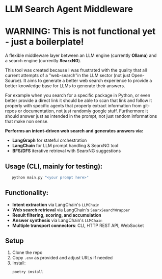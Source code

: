 # LLM Search Agent Middleware

# WARNING: This is not functional yet - just a boilerplate!

A flexible middleware layer between an LLM engine (currently **Ollama**) and a search engine (currently **SearxNG**).

This tool was created because I was frustrated with the quality that all current attempts of a "web-search"in the LLM sector (not just Open-Source). It aims to generate a better web search experience to provide a better knowledge base for LLMs to generate their answers.

For example when you search for a specific package in Python, or even better provide a direct link it should be able to scan that link and follow it properly with specific agents 
that properly extract information from git-repos or documentation, not just randomly google stuff. Furthermore it should answer just as intended in the prompt, not just random informations that make non sense.

**Performs an intent‑driven web search and generates answers via:**

- **LangGraph** for stateful orchestration
- **LangChain** for LLM prompt handling & SearxNG tool
- **BFS/DFS** iterative retrieval with SearxNG suggestions


## Usage (CLI, mainly for testing):
```bash
   python main.py "<your prompt here>"
```

## Functionality:

- **Intent extraction** via LangChain's `LLMChain`
- **Web search retrieval** via LangChain's `SearxSearchWrapper`
- **Result filtering, scoring, and accumulation**
- **Answer synthesis** via LangChain's `LLMChain`
- **Multiple transport connectors**: CLI, HTTP REST API, WebSocket

## Setup
1. Clone the repo
2. Copy `.env` as provided and adjust URLs if needed
3. Install:
   ```bash
   poetry install